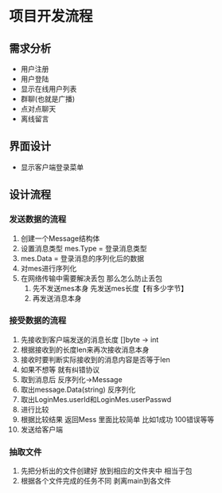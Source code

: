 # 项目开发流程

## 需求分析
- 用户注册
- 用户登陆
- 显示在线用户列表
- 群聊(也就是广播)
- 点对点聊天
- 离线留言

## 界面设计
- 显示客户端登录菜单

## 设计流程

### 发送数据的流程
1. 创建一个Message结构体
2. 设置消息类型 mes.Type = 登录消息类型
3. mes.Data = 登录消息的序列化后的数据
4. 对mes进行序列化
5. 在网络传输中需要解决丢包 那么怎么防止丢包
   1. 先不发送mes本身 先发送mes长度【有多少字节】
   2. 再发送消息本身

### 接受数据的流程
1. 先接收到客户端发送的消息长度 []byte -> int
2. 根据接收到的长度len来再次接收消息本身
3. 接收时要判断实际接收到的消息内容是否等于len
4. 如果不想等 就有纠错协议
5. 取到消息后 反序列化->Message
6. 取出message.Data(string) 反序列化
7. 取出LoginMes.userId和LoginMes.userPasswd
8. 进行比较
9. 根据比较结果 返回Mess 里面比较简单 比如1成功 100错误等等
10. 发送给客户端

### 抽取文件
1. 先把分析出的文件创建好 放到相应的文件夹中 相当于包
2. 根据各个文件完成的任务不同 剥离main到各文件
